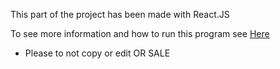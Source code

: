 This part of the project has been made with React.JS

To see more information and how to run this program see <a href="https://reactjs.org/docs/getting-started.html"> Here </a>


<ul>
<li>Please to not copy or edit OR SALE</li>
</ul>
